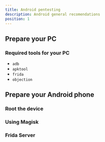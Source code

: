 ```yaml
---
title: Android pentesting
description: Android general recomendations
position: 1
---
```



## Prepare your PC

### Required tools for your PC

- `adb`
- `apktool`
- `frida`
- `objection`

## Prepare your Android phone

### Root the device

### Using Magisk

### Frida Server
